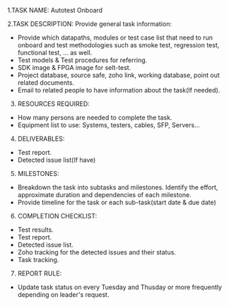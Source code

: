 1.TASK NAME: Autotest Onboard

2.TASK DESCRIPTION:
Provide general task information:
 - Provide which datapaths, modules or test case list that need to run onboard and test methodologies such as smoke test, regression test, functional test, ... as well.
 - Test models & Test procedures for referring.
 - SDK image & FPGA image for selt-test.
 - Project database, source safe, zoho link, working database, point out related documents.
 - Email to related people to have information about the task(If needed).

3. RESOURCES REQUIRED:
 - How many persons are needed to complete the task.
 - Equipment list to use: Systems, testers, cables, SFP, Servers...

4. DELIVERABLES:
 - Test report.
 - Detected issue list(If have)

5. MILESTONES:
 - Breakdown the task into subtasks and milestones. Identify the effort, approximate duration and dependencies of each milestone.
 - Provide timeline for the task or each sub-task(start date & due date)

6. COMPLETION CHECKLIST:
 - Test results.
 - Test report.
 - Detected issue list.
 - Zoho tracking for the detected issues and their status.
 - Task tracking.

7. REPORT RULE:
 - Update task status on every Tuesday and Thusday or more frequently depending on leader's request.
